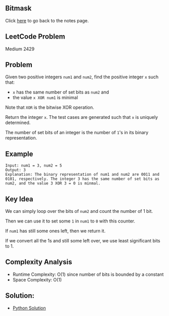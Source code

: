 ## Bitmask
Click [here](../notes.md) to go back to the notes page.

## LeetCode Problem
Medium 2429

## Problem
Given two positive integers `num1` and `num2`, find the positive integer `x` such that:
- `x` has the same number of set bits as `num2` and
- the value `x XOR num1` is minimal

Note that `XOR` is the bitwise XOR operation.

Return the integer `x`. The test cases are generated such that `x` is uniquely determined.

The number of set bits of an integer is the number of `1`'s in its binary representation.

## Example
```
Input: num1 = 3, num2 = 5
Output: 3
Explanation: The binary representation of num1 and num2 are 0011 and 0101, respectively. The integer 3 has the same number of set bits as num2, and the value 3 XOR 3 = 0 is minmal.
```

## Key Idea
We can simply loop over the bits of `num2` and count the number of 1 bit.

Then we can use it to set some `1` in `num1` to `0` with this counter.

If `num1` has still some ones left, then we return it.

If we convert all the 1s and still some left over, we use least significant bits to 1.

## Complexity Analysis
- Runtime Complexity: O(1) since number of bits is bounded by a constant
- Space Complexity: O(1)

## Solution:
- [Python Solution](./solution.py)